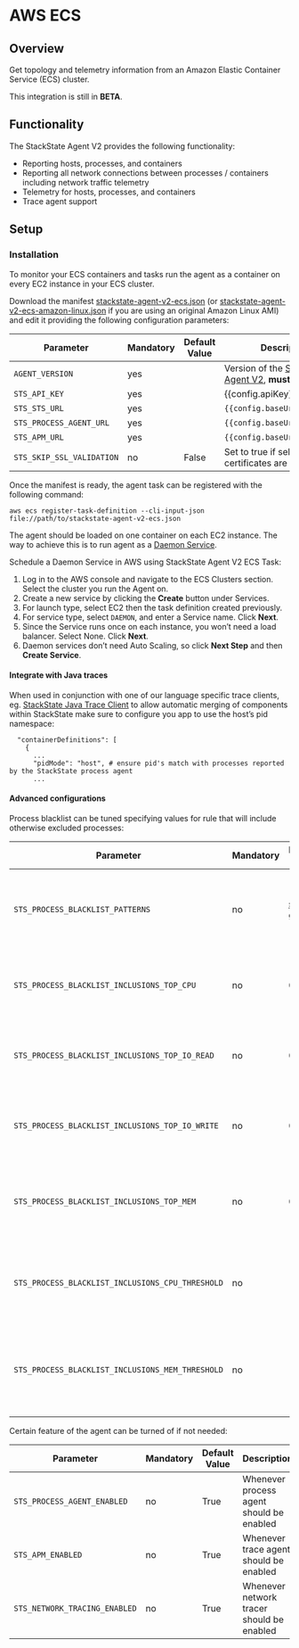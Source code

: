 # AWS ECS

## Overview

Get topology and telemetry information from an Amazon Elastic Container Service (ECS) cluster.

This integration is still in __BETA__.

## Functionality

The StackState Agent V2 provides the following functionality:

- Reporting hosts, processes, and containers
- Reporting all network connections between processes / containers including network traffic telemetry
- Telemetry for hosts, processes, and containers
- Trace agent support

## Setup

### Installation

To monitor your ECS containers and tasks run the agent as a container on every EC2 instance in your ECS cluster.

Download the manifest [stackstate-agent-v2-ecs.json](/api/stackpack/stackstate-agent-v2/resources/{{stackPackVersion}}/stackstate-agent-v2-ecs.json)
(or [stackstate-agent-v2-ecs-amazon-linux.json](/api/stackpack/stackstate-agent-v2/resources/{{stackPackVersion}}/stackstate-agent-v2-ecs-amazon-linux.json) if you are using an original Amazon Linux AMI)
and edit it providing the following configuration parameters:

| Parameter | Mandatory | Default Value | Description |
|-----------|-----------|---------------|-------------|
| `AGENT_VERSION` | yes | | Version of the [StackState Agent V2](https://hub.docker.com/r/stackstate/stackstate-agent-2/tags), __must be >= 2.0.3__ |
| `STS_API_KEY` | yes | | {{config.apiKey}}  |
| `STS_STS_URL` | yes | | `{{config.baseUrl}}/stsAgent` |
| `STS_PROCESS_AGENT_URL` | yes | | `{{config.baseUrl}}/stsAgent` |
| `STS_APM_URL` | yes | | `{{config.baseUrl}}/stsAgent` |
| `STS_SKIP_SSL_VALIDATION` | no | False | Set to true if self signed certificates are used |

Once the manifest is ready, the agent task can be registered with the following command:

    aws ecs register-task-definition --cli-input-json file://path/to/stackstate-agent-v2-ecs.json


The agent should be loaded on one container on each EC2 instance.
The way to achieve this is to run agent as a [Daemon Service](https://docs.aws.amazon.com/AmazonECS/latest/developerguide/ecs_services.html#service_scheduler_daemon).

Schedule a Daemon Service in AWS using StackState Agent V2 ECS Task:

1. Log in to the AWS console and navigate to the ECS Clusters section. Select the cluster you run the Agent on.
2. Create a new service by clicking the __Create__ button under Services.
3. For launch type, select EC2 then the task definition created previously.
4. For service type, select `DAEMON`, and enter a Service name. Click __Next__.
5. Since the Service runs once on each instance, you won’t need a load balancer. Select None. Click __Next__.
6. Daemon services don’t need Auto Scaling, so click __Next Step__ and then __Create Service__.


#### Integrate with Java traces

When used in conjunction with one of our language specific trace clients, eg. [StackState Java Trace Client](/#/stackpacks/stackstate-agent-v2/java) to allow automatic merging of components within StackState
make sure to configure you app to use the host’s pid namespace:

```
  "containerDefinitions": [
    {
      ...
      "pidMode": "host", # ensure pid's match with processes reported by the StackState process agent
      ...
```

#### Advanced configurations

Process blacklist can be tuned specifying values for rule that will include otherwise excluded processes:

| Parameter | Mandatory | Default Value | Description |
|-----------|-----------|---------------|-------------|
| `STS_PROCESS_BLACKLIST_PATTERNS` | no | [see github](https://github.com/StackVista/stackstate-process-agent/blob/master/config/config_nix.go) | A list of regex patterns that will exclude a process if matched |
| `STS_PROCESS_BLACKLIST_INCLUSIONS_TOP_CPU` | no | 0 | Number of processes to report that have a high CPU usage |
| `STS_PROCESS_BLACKLIST_INCLUSIONS_TOP_IO_READ` | no | 0 | Number of processes to report that have a high IO read usage |
| `STS_PROCESS_BLACKLIST_INCLUSIONS_TOP_IO_WRITE` | no | 0 | Number of processes to report that have a high IO write usage |
| `STS_PROCESS_BLACKLIST_INCLUSIONS_TOP_MEM` | no | 0 | Number of processes to report that have a high Memory usage |
| `STS_PROCESS_BLACKLIST_INCLUSIONS_CPU_THRESHOLD` | no |  | Threshold that enables the reporting of high CPU usage processes |
| `STS_PROCESS_BLACKLIST_INCLUSIONS_MEM_THRESHOLD` | no |  | Threshold that enables the reporting of high Memory usage processes |

Certain feature of the agent can be turned of if not needed:

| Parameter | Mandatory | Default Value | Description |
|-----------|-----------|---------------|-------------|
| `STS_PROCESS_AGENT_ENABLED` | no | True | Whenever process agent should be enabled |
| `STS_APM_ENABLED` | no | True | Whenever trace agent should be enabled |
| `STS_NETWORK_TRACING_ENABLED` | no | True | Whenever network tracer should be enabled |
